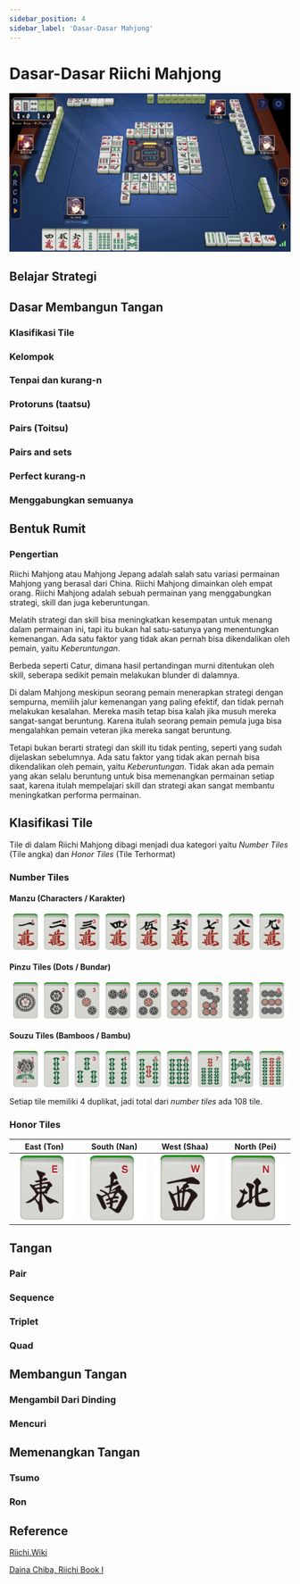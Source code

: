 ```yaml
---
sidebar_position: 4
sidebar_label: 'Dasar-Dasar Mahjong'
---
```



# Dasar-Dasar Riichi Mahjong

![Man](/img/riichiss.jpg)

## Belajar Strategi

## Dasar Membangun Tangan

### Klasifikasi Tile 

### Kelompok 

### Tenpai dan kurang-n 

### Protoruns (taatsu)

### Pairs (Toitsu)

### Pairs and sets

### Perfect kurang-n

### Menggabungkan semuanya

## Bentuk Rumit 


### Pengertian

Riichi Mahjong atau Mahjong Jepang adalah salah satu variasi permainan Mahjong yang berasal dari China. Riichi Mahjong dimainkan oleh empat orang. Riichi Mahjong adalah sebuah permainan yang menggabungkan strategi, skill dan juga keberuntungan.  

Melatih strategi dan skill bisa meningkatkan kesempatan untuk menang dalam permainan ini, tapi itu bukan hal satu-satunya yang menentungkan kemenangan. Ada satu faktor yang tidak akan pernah bisa dikendalikan oleh pemain, yaitu *Keberuntungan*. 

Berbeda seperti Catur, dimana hasil pertandingan murni ditentukan oleh skill, seberapa sedikit pemain melakukan blunder di dalamnya. 

Di dalam Mahjong meskipun seorang pemain menerapkan strategi dengan sempurna, memilih jalur kemenangan yang paling efektif, dan tidak pernah melakukan kesalahan. Mereka masih tetap bisa kalah jika musuh mereka sangat-sangat beruntung. Karena itulah seorang pemain pemula juga bisa mengalahkan pemain veteran jika mereka sangat beruntung. 

Tetapi bukan berarti strategi dan skill itu tidak penting, seperti yang sudah dijelaskan sebelumnya. Ada satu faktor yang tidak akan pernah bisa dikendalikan oleh pemain, yaitu *Keberuntungan*. Tidak akan ada pemain yang akan selalu beruntung untuk bisa memenangkan permainan setiap saat, karena itulah mempelajari skill dan strategi akan sangat membantu meningkatkan performa permainan.

## Klasifikasi Tile

Tile di dalam Riichi Mahjong dibagi menjadi dua kategori yaitu _Number Tiles_ (Tile angka) dan _Honor Tiles_ (Tile Terhormat)

### Number Tiles

#### Manzu (Characters / Karakter)

![Man](/img/man.png)

#### Pinzu Tiles (Dots / Bundar)

![Pin](/img/pin.png)

#### Souzu Tiles (Bamboos / Bambu)

![Sou](/img/sou.png)

Setiap tile memiliki 4 duplikat, jadi total dari _number tiles_ ada 108 tile. 

### Honor Tiles

| East (Ton) | South (Nan) | West (Shaa) | North (Pei) |
|------------|------------|------------|------------|
| ![](/img/east.png) | ![](/img/south.png) | ![](/img/west.png) | ![](/img/north.png) |


## Tangan 

### Pair

### Sequence

### Triplet

### Quad

## Membangun Tangan

### Mengambil Dari Dinding

### Mencuri 

## Memenangkan Tangan 

### Tsumo

### Ron


## Reference
[Riichi.Wiki](https://riichi.wiki/Main_Page)

[Daina Chiba, Riichi Book I](https://dainachiba.github.io/RiichiBooks/)
